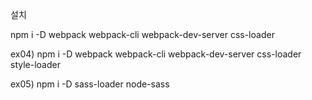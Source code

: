 설치

npm i -D webpack webpack-cli webpack-dev-server css-loader


ex04)
npm i -D webpack webpack-cli webpack-dev-server css-loader style-loader 


ex05)
npm i -D sass-loader node-sass  